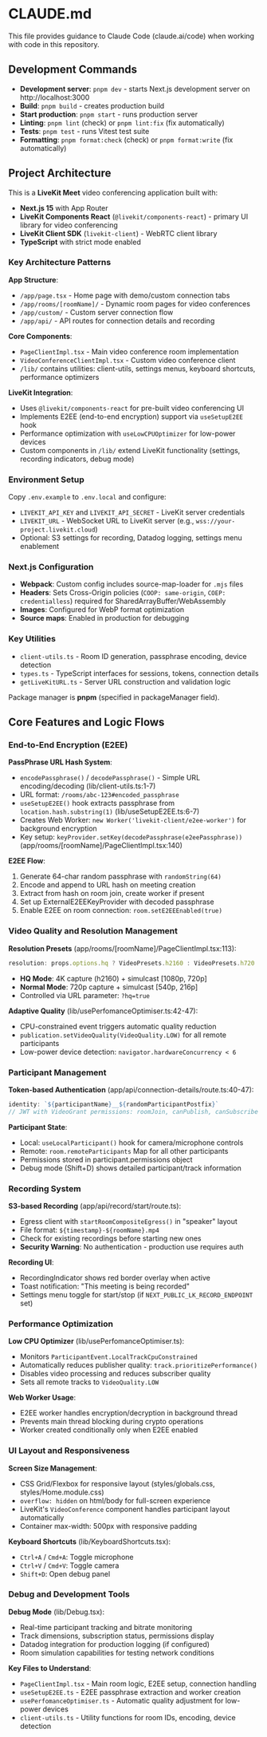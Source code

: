 # CLAUDE.md

This file provides guidance to Claude Code (claude.ai/code) when working with code in this repository.

## Development Commands

- **Development server**: `pnpm dev` - starts Next.js development server on http://localhost:3000
- **Build**: `pnpm build` - creates production build
- **Start production**: `pnpm start` - runs production server
- **Linting**: `pnpm lint` (check) or `pnpm lint:fix` (fix automatically)
- **Tests**: `pnpm test` - runs Vitest test suite
- **Formatting**: `pnpm format:check` (check) or `pnpm format:write` (fix automatically)

## Project Architecture

This is a **LiveKit Meet** video conferencing application built with:
- **Next.js 15** with App Router
- **LiveKit Components React** (`@livekit/components-react`) - primary UI library for video conferencing
- **LiveKit Client SDK** (`livekit-client`) - WebRTC client library
- **TypeScript** with strict mode enabled

### Key Architecture Patterns

**App Structure**:
- `/app/page.tsx` - Home page with demo/custom connection tabs
- `/app/rooms/[roomName]/` - Dynamic room pages for video conferences
- `/app/custom/` - Custom server connection flow
- `/app/api/` - API routes for connection details and recording

**Core Components**:
- `PageClientImpl.tsx` - Main video conference room implementation
- `VideoConferenceClientImpl.tsx` - Custom video conference client
- `/lib/` contains utilities: client-utils, settings menus, keyboard shortcuts, performance optimizers

**LiveKit Integration**:
- Uses `@livekit/components-react` for pre-built video conferencing UI
- Implements E2EE (end-to-end encryption) support via `useSetupE2EE` hook
- Performance optimization with `useLowCPUOptimizer` for low-power devices
- Custom components in `/lib/` extend LiveKit functionality (settings, recording indicators, debug mode)

### Environment Setup

Copy `.env.example` to `.env.local` and configure:
- `LIVEKIT_API_KEY` and `LIVEKIT_API_SECRET` - LiveKit server credentials
- `LIVEKIT_URL` - WebSocket URL to LiveKit server (e.g., `wss://your-project.livekit.cloud`)
- Optional: S3 settings for recording, Datadog logging, settings menu enablement

### Next.js Configuration

- **Webpack**: Custom config includes source-map-loader for `.mjs` files
- **Headers**: Sets Cross-Origin policies (`COOP: same-origin`, `COEP: credentialless`) required for SharedArrayBuffer/WebAssembly
- **Images**: Configured for WebP format optimization
- **Source maps**: Enabled in production for debugging

### Key Utilities

- `client-utils.ts` - Room ID generation, passphrase encoding, device detection
- `types.ts` - TypeScript interfaces for sessions, tokens, connection details
- `getLiveKitURL.ts` - Server URL construction and validation logic

Package manager is **pnpm** (specified in packageManager field).

## Core Features and Logic Flows

### End-to-End Encryption (E2EE)

**PassPhrase URL Hash System**:
- `encodePassphrase()` / `decodePassphrase()` - Simple URL encoding/decoding (lib/client-utils.ts:1-7)
- URL format: `/rooms/abc-123#encoded_passphrase` 
- `useSetupE2EE()` hook extracts passphrase from `location.hash.substring(1)` (lib/useSetupE2EE.ts:6-7)
- Creates Web Worker: `new Worker('livekit-client/e2ee-worker')` for background encryption
- Key setup: `keyProvider.setKey(decodePassphrase(e2eePassphrase))` (app/rooms/[roomName]/PageClientImpl.tsx:140)

**E2EE Flow**:
1. Generate 64-char random passphrase with `randomString(64)`
2. Encode and append to URL hash on meeting creation
3. Extract from hash on room join, create worker if present
4. Set up ExternalE2EEKeyProvider with decoded passphrase
5. Enable E2EE on room connection: `room.setE2EEEnabled(true)`

### Video Quality and Resolution Management

**Resolution Presets** (app/rooms/[roomName]/PageClientImpl.tsx:113):
```typescript
resolution: props.options.hq ? VideoPresets.h2160 : VideoPresets.h720
```
- **HQ Mode**: 4K capture (h2160) + simulcast [1080p, 720p]
- **Normal Mode**: 720p capture + simulcast [540p, 216p]
- Controlled via URL parameter: `?hq=true`

**Adaptive Quality** (lib/usePerfomanceOptimiser.ts:42-47):
- CPU-constrained event triggers automatic quality reduction
- `publication.setVideoQuality(VideoQuality.LOW)` for all remote participants
- Low-power device detection: `navigator.hardwareConcurrency < 6`

### Participant Management

**Token-based Authentication** (app/api/connection-details/route.ts:40-47):
```typescript
identity: `${participantName}__${randomParticipantPostfix}`
// JWT with VideoGrant permissions: roomJoin, canPublish, canSubscribe
```

**Participant State**:
- Local: `useLocalParticipant()` hook for camera/microphone controls
- Remote: `room.remoteParticipants` Map for all other participants
- Permissions stored in participant.permissions object
- Debug mode (Shift+D) shows detailed participant/track information

### Recording System

**S3-based Recording** (app/api/record/start/route.ts):
- Egress client with `startRoomCompositeEgress()` in "speaker" layout
- File format: `${timestamp}-${roomName}.mp4`
- Check for existing recordings before starting new ones
- **Security Warning**: No authentication - production use requires auth

**Recording UI**:
- RecordingIndicator shows red border overlay when active
- Toast notification: "This meeting is being recorded" 
- Settings menu toggle for start/stop (if `NEXT_PUBLIC_LK_RECORD_ENDPOINT` set)

### Performance Optimization

**Low CPU Optimizer** (lib/usePerfomanceOptimiser.ts):
- Monitors `ParticipantEvent.LocalTrackCpuConstrained`
- Automatically reduces publisher quality: `track.prioritizePerformance()`
- Disables video processing and reduces subscriber quality
- Sets all remote tracks to `VideoQuality.LOW`

**Web Worker Usage**:
- E2EE worker handles encryption/decryption in background thread
- Prevents main thread blocking during crypto operations
- Worker created conditionally only when E2EE enabled

### UI Layout and Responsiveness  

**Screen Size Management**:
- CSS Grid/Flexbox for responsive layout (styles/globals.css, styles/Home.module.css)
- `overflow: hidden` on html/body for full-screen experience
- LiveKit's `VideoConference` component handles participant layout automatically
- Container max-width: 500px with responsive padding

**Keyboard Shortcuts** (lib/KeyboardShortcuts.tsx):
- `Ctrl+A` / `Cmd+A`: Toggle microphone
- `Ctrl+V` / `Cmd+V`: Toggle camera
- `Shift+D`: Open debug panel

### Debug and Development Tools

**Debug Mode** (lib/Debug.tsx):
- Real-time participant tracking and bitrate monitoring
- Track dimensions, subscription status, permissions display
- Datadog integration for production logging (if configured)
- Room simulation capabilities for testing network conditions

**Key Files to Understand**:
- `PageClientImpl.tsx` - Main room logic, E2EE setup, connection handling
- `useSetupE2EE.ts` - E2EE passphrase extraction and worker creation  
- `usePerfomanceOptimiser.ts` - Automatic quality adjustment for low-power devices
- `client-utils.ts` - Utility functions for room IDs, encoding, device detection
